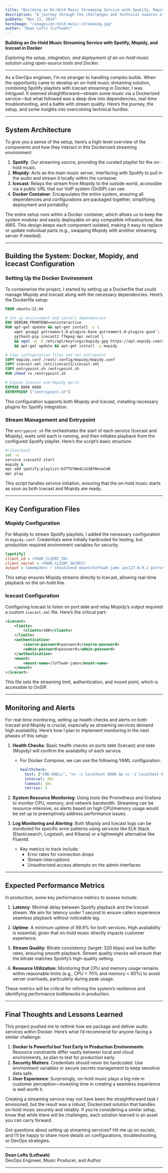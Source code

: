 ```yaml
---
title: "Building an On-Hold Music Streaming Service with Spotify, Mopidy, and Icecast in Docker"
description: "A journey through the challenges and technical nuances of creating a streaming service for on-hold music, combining Spotify with Mopidy and Icecast, all within a Docker container."
pubDate: "Nov 13, 2024"
heroImage: "/images/on-hold-music-streaming.jpg"
author: "Dean Lofts (Loftwah)"
---
```


**Building an On-Hold Music Streaming Service with Spotify, Mopidy, and Icecast in Docker**

*Exploring the setup, integration, and deployment of an on-hold music solution using open-source tools and Docker.*

---

As a DevOps engineer, I’m no stranger to handling complex builds. When the opportunity came to develop an on-hold music streaming solution, combining Spotify playlists with Icecast streaming in Docker, I was intrigued. It seemed straightforward—stream some music via a Dockerized service—but what followed was a deep dive into dependencies, real-time troubleshooting, and a battle with stream quality. Here’s the journey, the setup, and some insights into overcoming technical hurdles.

---

## System Architecture

To give you a sense of the setup, here’s a high-level overview of the components and how they interact in this Dockerized streaming environment:

1. **Spotify**: Our streaming source, providing the curated playlist for the on-hold music.
2. **Mopidy**: Acts as the main music server, interfacing with Spotify to pull in the audio and stream it locally within the container.
3. **Icecast**: Relays the stream from Mopidy to the outside world, accessible via a public URL that our VoIP system (OnSIP) can use.
4. **Docker Container**: Encapsulates the entire system, ensuring all dependencies and configurations are packaged together, simplifying deployment and portability.

The entire setup runs within a Docker container, which allows us to keep the system modular and easily deployable on any compatible infrastructure, like AWS. This design keeps each component isolated, making it easy to replace or update individual parts (e.g., swapping Mopidy with another streaming server if needed).

---

## Building the System: Docker, Mopidy, and Icecast Configuration

### Setting Up the Docker Environment

To containerize the project, I started by setting up a Dockerfile that could manage Mopidy and Icecast along with the necessary dependencies. Here’s the Dockerfile setup:

```dockerfile
FROM ubuntu:22.04

# Set up environment and install dependencies
ENV DEBIAN_FRONTEND=noninteractive
RUN apt-get update && apt-get install -y \
    wget gnupg2 gstreamer1.0-plugins-base gstreamer1.0-plugins-good \
    python3-pip icecast2 ffmpeg mpc netcat \
    && wget -q -O /etc/apt/keyrings/mopidy.gpg https://apt.mopidy.com/mopidy.gpg \
    && apt-get update && apt-get install -y mopidy

# Copy configuration files and set entrypoint
COPY mopidy.conf /root/.config/mopidy/mopidy.conf
COPY icecast.xml /etc/icecast2/icecast.xml
COPY entrypoint.sh /entrypoint.sh
RUN chmod +x /entrypoint.sh

# Expose Icecast and Mopidy ports
EXPOSE 8000 6680
ENTRYPOINT ["/entrypoint.sh"]
```

This configuration supports both Mopidy and Icecast, installing necessary plugins for Spotify integration.

### Stream Management and Entrypoint

The `entrypoint.sh` file orchestrates the start of each service (Icecast and Mopidy), waits until each is running, and then initiates playback from the configured Spotify playlist. Here’s the script’s basic structure:

```bash
#!/bin/bash
set -e
service icecast2 start
mopidy &
mpc add spotify:playlist:63TTU7Wm4CuSSBfHeswCmR
mpc play
```

This script handles service initiation, ensuring that the on-hold music starts as soon as both Icecast and Mopidy are ready.

---

## Key Configuration Files

### Mopidy Configuration

For Mopidy to stream Spotify playlists, I added the necessary configuration in `mopidy.conf`. Credentials were initially hardcoded for testing, but production required environment variables for security.

```ini
[spotify]
client_id = <YOUR_CLIENT_ID>
client_secret = <YOUR_CLIENT_SECRET>
output = lamemp3enc ! shout2send mount=loftwah-jams ip=127.0.0.1 port=8000 password=password
```

This setup ensures Mopidy streams directly to Icecast, allowing real-time playback on the on-hold line.

### Icecast Configuration

Configuring Icecast to listen on port `8000` and relay Mopidy’s output required a custom `icecast.xml` file. Here’s the critical part:

```xml
<icecast>
    <limits>
        <clients>100</clients>
    </limits>
    <authentication>
        <source-password>password</source-password>
        <admin-password>password</admin-password>
    </authentication>
    <mount>
        <mount-name>/loftwah-jams</mount-name>
    </mount>
</icecast>
```

This file sets the streaming limit, authentication, and mount point, which is accessible to OnSIP.

---

## Monitoring and Alerts

For real-time monitoring, setting up health checks and alerts on both Icecast and Mopidy is crucial, especially as streaming services demand high availability. Here’s how I plan to implement monitoring in the next phases of this setup:

1. **Health Checks**: Basic health checks on ports `8000` (Icecast) and `6680` (Mopidy) will confirm the availability of each service.
   - For Docker Compose, we can use the following YAML configuration:
     ```yaml
     healthcheck:
       test: ["CMD-SHELL", "nc -z localhost 8000 && nc -z localhost 6680"]
       interval: 30s
       timeout: 10s
       retries: 3
     ```

2. **System Resource Monitoring**: Using tools like Prometheus and Grafana to monitor CPU, memory, and network bandwidth. Streaming can be resource-intensive, so alerts based on high CPU/memory usage would be set up to preemptively address performance issues.

3. **Log Monitoring and Alerting**: Both Mopidy and Icecast logs can be monitored for specific error patterns using services like ELK Stack (Elasticsearch, Logstash, and Kibana) or a lightweight alternative like Fluentd.
   - Key metrics to track include:
     - Error rates for connection drops
     - Stream interruptions
     - Unauthorized access attempts on the admin interfaces

---

## Expected Performance Metrics

In production, some key performance metrics to assess include:

1. **Latency**: Minimal delay between Spotify playback and the Icecast stream. We aim for latency under 1 second to ensure callers experience seamless playback without noticeable lag.

2. **Uptime**: A minimum uptime of 99.9% for both services. High availability is essential, given that on-hold music directly impacts customer experience.

3. **Stream Quality**: Bitrate consistency (target: 320 kbps) and low buffer rates, ensuring smooth playback. Stream quality checks will ensure that the bitrate matches Spotify’s high-quality setting.

4. **Resource Utilization**: Monitoring that CPU and memory usage remains within reasonable limits (e.g., CPU < 70% and memory < 60%) to avoid server overloads, particularly during peak usage.

These metrics will be critical for refining the system’s resilience and identifying performance bottlenecks in production.

---

## Final Thoughts and Lessons Learned

This project pushed me to rethink how we package and deliver audio services within Docker. Here’s what I’d recommend for anyone facing a similar challenge:

1. **Docker Is Powerful but Test Early in Production Environments**: Resource constraints differ vastly between local and cloud environments, so plan to test for production early.
2. **Security Matters**: Credentials should never be hardcoded. Use environment variables or secure secrets management to keep sensitive data safe.
3. **User Experience**: Surprisingly, on-hold music plays a big role in customer perception—investing time in creating a seamless experience is well worth it.

Creating a streaming service may not have been the straightforward task I envisioned, but the result was a robust, Dockerized solution that handles on-hold music securely and reliably. If you’re considering a similar setup, know that while there will be challenges, each solution learned is an asset you can carry forward.

Got questions about setting up streaming services? Hit me up on socials, and I’ll be happy to share more details on configurations, troubleshooting, or DevOps strategies.

---

**Dean Lofts (Loftwah)**  
DevOps Engineer, Music Producer, and Author

---